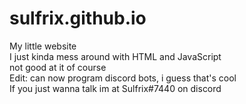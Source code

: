 # sulfrix.github.io
My little website\
I just kinda mess around with HTML and JavaScript\
not good at it of course\
Edit: can now program discord bots, i guess that's cool\
If you just wanna talk im at Sulfrix#7440 on discord
